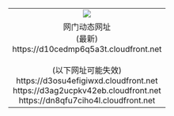 ﻿<table>
  <tr></tr>
  <tr><td colspan=2 align=center><img src="https://d10cedmp6q5a3t.cloudfront.net/Up/oGate.jpg" /></td></tr>
  <tr><td colspan=2 align=center>网门动态网址<br/>(最新)
<br>https://d10cedmp6q5a3t.cloudfront.net
<br/><br/>(以下网址可能失效)
<br>https://d3osu4efigiwxd.cloudfront.net
<br>https://d3ag2ucpkv42eb.cloudfront.net
<br>https://dn8qfu7ciho4l.cloudfront.net
    </td>
  </tr>
</table>
